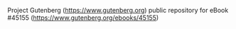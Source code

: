 Project Gutenberg (https://www.gutenberg.org) public repository for eBook #45155 (https://www.gutenberg.org/ebooks/45155)
